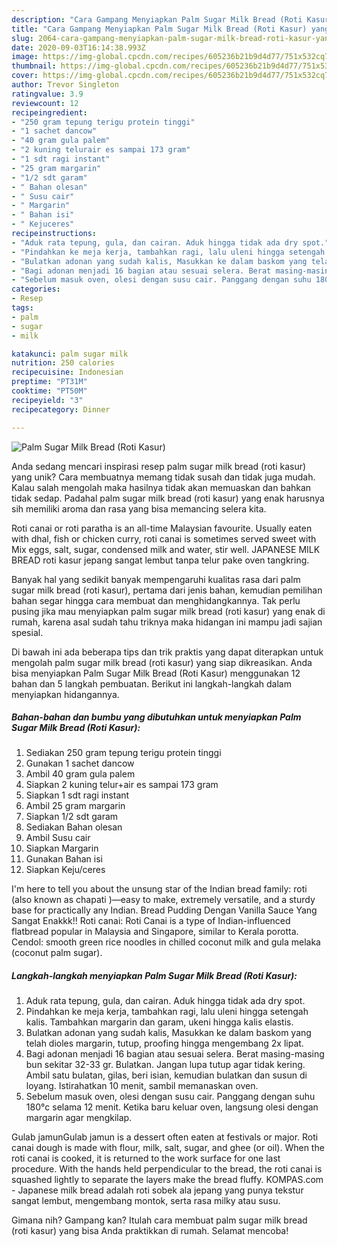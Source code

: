 ```yaml
---
description: "Cara Gampang Menyiapkan Palm Sugar Milk Bread (Roti Kasur) yang Menggugah Selera"
title: "Cara Gampang Menyiapkan Palm Sugar Milk Bread (Roti Kasur) yang Menggugah Selera"
slug: 2064-cara-gampang-menyiapkan-palm-sugar-milk-bread-roti-kasur-yang-menggugah-selera
date: 2020-09-03T16:14:38.993Z
image: https://img-global.cpcdn.com/recipes/605236b21b9d4d77/751x532cq70/palm-sugar-milk-bread-roti-kasur-foto-resep-utama.jpg
thumbnail: https://img-global.cpcdn.com/recipes/605236b21b9d4d77/751x532cq70/palm-sugar-milk-bread-roti-kasur-foto-resep-utama.jpg
cover: https://img-global.cpcdn.com/recipes/605236b21b9d4d77/751x532cq70/palm-sugar-milk-bread-roti-kasur-foto-resep-utama.jpg
author: Trevor Singleton
ratingvalue: 3.9
reviewcount: 12
recipeingredient:
- "250 gram tepung terigu protein tinggi"
- "1 sachet dancow"
- "40 gram gula palem"
- "2 kuning telurair es sampai 173 gram"
- "1 sdt ragi instant"
- "25 gram margarin"
- "1/2 sdt garam"
- " Bahan olesan"
- " Susu cair"
- " Margarin"
- " Bahan isi"
- " Kejuceres"
recipeinstructions:
- "Aduk rata tepung, gula, dan cairan. Aduk hingga tidak ada dry spot."
- "Pindahkan ke meja kerja, tambahkan ragi, lalu uleni hingga setengah kalis. Tambahkan margarin dan garam, ukeni hingga kalis elastis."
- "Bulatkan adonan yang sudah kalis, Masukkan ke dalam baskom yang telah dioles margarin, tutup, proofing hingga mengembang 2x lipat."
- "Bagi adonan menjadi 16 bagian atau sesuai selera. Berat masing-masing bun sekitar 32-33 gr. Bulatkan. Jangan lupa tutup agar tidak kering. Ambil satu bulatan, gilas, beri isian, kemudian bulatkan dan susun di loyang. Istirahatkan 10 menit, sambil memanaskan oven."
- "Sebelum masuk oven, olesi dengan susu cair. Panggang dengan suhu 180°c selama 12 menit. Ketika baru keluar oven, langsung olesi dengan margarin agar mengkilap."
categories:
- Resep
tags:
- palm
- sugar
- milk

katakunci: palm sugar milk 
nutrition: 250 calories
recipecuisine: Indonesian
preptime: "PT31M"
cooktime: "PT50M"
recipeyield: "3"
recipecategory: Dinner

---
```



![Palm Sugar Milk Bread (Roti Kasur)](https://img-global.cpcdn.com/recipes/605236b21b9d4d77/751x532cq70/palm-sugar-milk-bread-roti-kasur-foto-resep-utama.jpg)

Anda sedang mencari inspirasi resep palm sugar milk bread (roti kasur) yang unik? Cara membuatnya memang tidak susah dan tidak juga mudah. Kalau salah mengolah maka hasilnya tidak akan memuaskan dan bahkan tidak sedap. Padahal palm sugar milk bread (roti kasur) yang enak harusnya sih memiliki aroma dan rasa yang bisa memancing selera kita.

Roti canai or roti paratha is an all-time Malaysian favourite. Usually eaten with dhal, fish or chicken curry, roti canai is sometimes served sweet with Mix eggs, salt, sugar, condensed milk and water, stir well. JAPANESE MILK BREAD roti kasur jepang sangat lembut tanpa telur pake oven tangkring.

Banyak hal yang sedikit banyak mempengaruhi kualitas rasa dari palm sugar milk bread (roti kasur), pertama dari jenis bahan, kemudian pemilihan bahan segar hingga cara membuat dan menghidangkannya. Tak perlu pusing jika mau menyiapkan palm sugar milk bread (roti kasur) yang enak di rumah, karena asal sudah tahu triknya maka hidangan ini mampu jadi sajian spesial.


Di bawah ini ada beberapa tips dan trik praktis yang dapat diterapkan untuk mengolah palm sugar milk bread (roti kasur) yang siap dikreasikan. Anda bisa menyiapkan Palm Sugar Milk Bread (Roti Kasur) menggunakan 12 bahan dan 5 langkah pembuatan. Berikut ini langkah-langkah dalam menyiapkan hidangannya.

<!--inarticleads1-->

##### Bahan-bahan dan bumbu yang dibutuhkan untuk menyiapkan Palm Sugar Milk Bread (Roti Kasur):

1. Sediakan 250 gram tepung terigu protein tinggi
1. Gunakan 1 sachet dancow
1. Ambil 40 gram gula palem
1. Siapkan 2 kuning telur+air es sampai 173 gram
1. Siapkan 1 sdt ragi instant
1. Ambil 25 gram margarin
1. Siapkan 1/2 sdt garam
1. Sediakan  Bahan olesan
1. Ambil  Susu cair
1. Siapkan  Margarin
1. Gunakan  Bahan isi
1. Siapkan  Keju/ceres


I&#39;m here to tell you about the unsung star of the Indian bread family: roti (also known as chapati )—easy to make, extremely versatile, and a sturdy base for practically any Indian. Bread Pudding Dengan Vanilla Sauce Yang Sangat Enakkk!! Roti canai: Roti Canai is a type of Indian-influenced flatbread popular in Malaysia and Singapore, similar to Kerala porotta. Cendol: smooth green rice noodles in chilled coconut milk and gula melaka (coconut palm sugar). 

<!--inarticleads2-->

##### Langkah-langkah menyiapkan Palm Sugar Milk Bread (Roti Kasur):

1. Aduk rata tepung, gula, dan cairan. Aduk hingga tidak ada dry spot.
1. Pindahkan ke meja kerja, tambahkan ragi, lalu uleni hingga setengah kalis. Tambahkan margarin dan garam, ukeni hingga kalis elastis.
1. Bulatkan adonan yang sudah kalis, Masukkan ke dalam baskom yang telah dioles margarin, tutup, proofing hingga mengembang 2x lipat.
1. Bagi adonan menjadi 16 bagian atau sesuai selera. Berat masing-masing bun sekitar 32-33 gr. Bulatkan. Jangan lupa tutup agar tidak kering. Ambil satu bulatan, gilas, beri isian, kemudian bulatkan dan susun di loyang. Istirahatkan 10 menit, sambil memanaskan oven.
1. Sebelum masuk oven, olesi dengan susu cair. Panggang dengan suhu 180°c selama 12 menit. Ketika baru keluar oven, langsung olesi dengan margarin agar mengkilap.


Gulab jamunGulab jamun is a dessert often eaten at festivals or major. Roti canai dough is made with flour, milk, salt, sugar, and ghee (or oil). When the roti canai is cooked, it is returned to the work surface for one last procedure. With the hands held perpendicular to the bread, the roti canai is squashed lightly to separate the layers make the bread fluffy. KOMPAS.com - Japanese milk bread adalah roti sobek ala jepang yang punya tekstur sangat lembut, mengembang montok, serta rasa milky atau susu. 

Gimana nih? Gampang kan? Itulah cara membuat palm sugar milk bread (roti kasur) yang bisa Anda praktikkan di rumah. Selamat mencoba!
